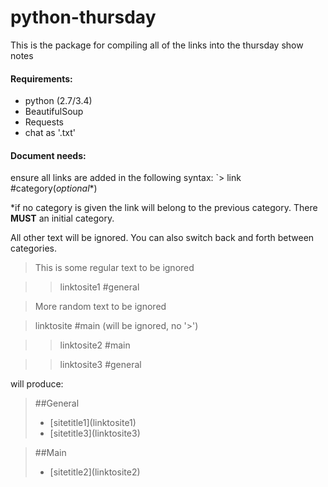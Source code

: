 # python-thursday
This is the package for compiling all of the links into the thursday show notes

#### Requirements:
* python (2.7/3.4)
* BeautifulSoup
* Requests
* chat as '.txt'

#### Document needs:
ensure all links are added in the following syntax:
`> link #category(*optional*\*)

\*if no category is given the link will belong to the previous category. There **MUST** an initial category.

All other text will be ignored. You can also switch back and forth between categories.

> This is some regular text to be ignored

> > linktosite1 #general 

> More random text to be ignored

> linktosite #main (will be ignored, no '>')

> > linktosite2 #main

> > linktosite3 #general

will produce:

> ##General
>* [sitetitle1]\(linktosite1\)
>* [sitetitle3]\(linktosite3\)

> ##Main
>* [sitetitle2]\(linktosite2\)
